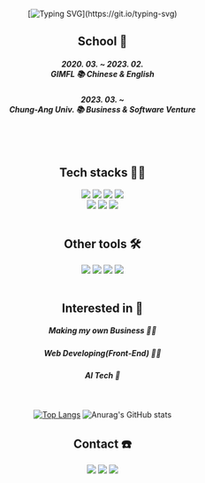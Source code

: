 <div align="center">

[![Typing SVG](https://readme-typing-svg.demolab.com?font=Fira+Code&pause=1000&color=F798C0&width=435&lines=Let's+make+the+Earth+a+better+place!)](https://git.io/typing-svg)


## School 🏫
<h5>2020. 03. ~ 2023. 02. <br>GIMFL 📚 Chinese & English</h5>
<h5>2023. 03. ~ <br>Chung-Ang Univ. 📚 Business & Software Venture</h5>
<br><br>

## Tech stacks 👩‍🔧
<img src="https://img.shields.io/badge/HTML5-E34F26?style=for-the-badge&logo=HTML5&logoColor=FFFFFF"/> <img src="https://img.shields.io/badge/CSS3-1572B6?style=for-the-badge&logo=CSS3&logoColor=FFFFFF"/> <img src="https://img.shields.io/badge/JavaScript-F7DF1E?style=for-the-badge&logo=JavaScript&logoColor=FFFFFF"/>
<img src="https://img.shields.io/badge/React-61DAFB?style=for-the-badge&logo=React&logoColor=FFFFFF"/>
<br>
<img src="https://img.shields.io/badge/-A8B9CC?style=for-the-badge&logo=C&logoColor=FFFFFF"/>
<img src="https://img.shields.io/badge/C++-00599C?style=for-the-badge&logo=C++&logoColor=FFFFFF"/>
<img src="https://img.shields.io/badge/Python-3776AB?style=for-the-badge&logo=Python&logoColor=FFFFFF"/>
<br><br>

## Other tools 🛠️
<img src="https://img.shields.io/badge/Figma-F24E1E?style=for-the-badge&logo=Figma&logoColor=FFFFFF"/> <img src="https://img.shields.io/badge/Notion-000000?style=for-the-badge&logo=Notion&logoColor=FFFFFF"/> <img src="https://img.shields.io/badge/Slack-4A154B?style=for-the-badge&logo=Slack&logoColor=FFFFFF"/> <img src="https://img.shields.io/badge/Discord-5865F2?style=for-the-badge&logo=Discord&logoColor=FFFFFF"/>
<br><br>

## Interested in 🤔
<h5>Making my own Business 🙋‍♀️</h5>
<h5>Web Developing(Front-End) 👩‍💻</h5>
<h5>AI Tech 🤖</h5>
<br>

[![Top Langs](https://github-readme-stats.vercel.app/api/top-langs/?username=joeyycho)](https://github.com/anuraghazra/github-readme-stats)
![Anurag's GitHub stats](https://github-readme-stats.vercel.app/api?username=joeyycho&show_icons=true&theme=radical)


## Contact ☎️
<a href="https://www.instagram.com/joeyycho/" target="_blank"><img src="https://img.shields.io/badge/Insta-E4405F?style=for-the-badge&logo=Instagram&logoColor=FFFFFF"/></a>
<a href="https://blog.naver.com/joeycho_" target="_blank"><img src="https://img.shields.io/badge/Blog-03C75A?style=for-the-badge&logo=Naver&logoColor=FFFFFF"/></a>
<a href="mailto:joivenniebihn@gmail.com" target="_blank"><img src="https://img.shields.io/badge/Gmail-EA4335?style=for-the-badge&logo=Gmail&logoColor=FFFFFF"/></a>

</div>
